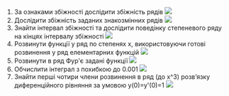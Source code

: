 1. За ознаками збіжності дослідити збіжність рядів
![](https://i.imgur.com/ECtKkNF.png)
2. Дослідити збіжність заданих знакозмінних рядів
![](https://i.imgur.com/iv3VBY0.png)
3. Знайти інтервал збіжності та дослідити поведінку степеневого ряду на кінцях інтервалу збіжності
![](https://i.imgur.com/xyxun7X.png)
4. Розвинути функції у ряд по степенях x, використовуючи готові розвинення у ряд елементарних функцій
![](https://i.imgur.com/Rtt1Wy1.png)
5. Розвинути в ряд Фур'є задані функції
![](https://i.imgur.com/OYm9KE1.png)
6. Обчислити інтеграл з похибкою до 0.001
![](https://i.imgur.com/syfPblk.png)
7. Знайти перші чотири члени розвинення в ряд (до x^3) розв’язку диференційного рівняння за умовою у(0)=у'(0)=1
![](https://i.imgur.com/q7SxpAc.png)
